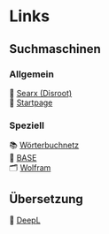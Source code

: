 # Links

## Suchmaschinen

### Allgemein

🔎 [Searx (Disroot)](https://search.disroot.org/)  
🔎 [Startpage](https://www.startpage.com/)  

### Speziell

📚 [Wörterbuchnetz](https://woerterbuchnetz.de/#0)  
📰 [BASE](https://www.base-search.net/)  
🗂️ [Wolfram](https://www.wolframalpha.com/)  

## Übersetzung

👥 [DeepL](https://www.deepl.com/translator-mobile)